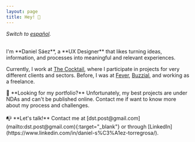 ```yaml
---
layout: page
title: Hey! 👋
---
```



*Switch to [español](https://danielszt.github.io/).*

<br>
I'm **Daniel Sáez**, a **UX Designer** that likes turning ideas, information, and processes into meaningful and relevant experiences.


Currently, I work at [The Cocktail](https://the-cocktail.com/en), where I participate in projects for very different clients and sectors. Before, I was at [Fever](https://feverup.com/), [Buzzial](https://buzzial.com/), and working as a freelance.
<br>
<div class="message">
  👀 **Looking for my portfolio?** Unfortunately, my best projects are under NDAs and can't be published online. Contact me if want to know more about my process and challenges.
</div>

<br>
📭 **Let's talk!** Contact me at [dst.post@gmail.com](mailto:dst.post@gmail.com){:target="_blank"} or through [LinkedIn](https://www.linkedin.com/in/daniel-s%C3%A1ez-torregrosa/).


